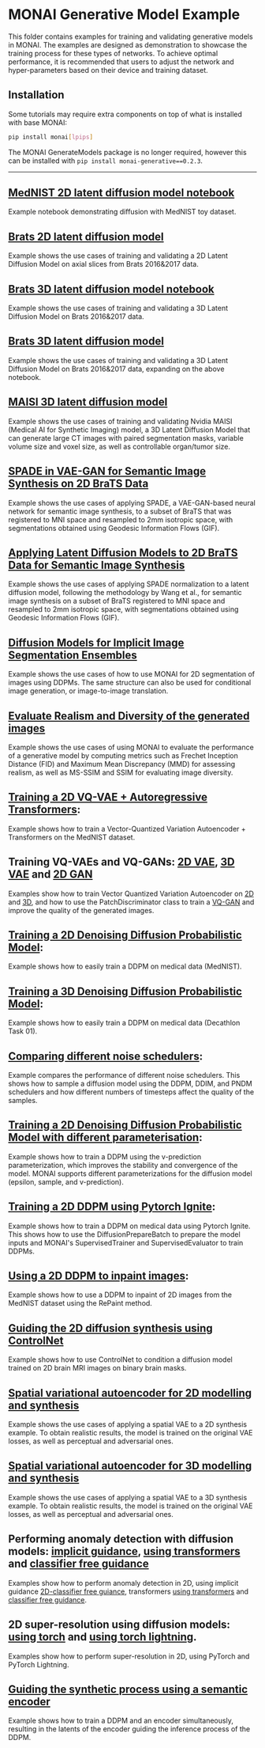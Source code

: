 # MONAI Generative Model Example
This folder contains examples for training and validating generative models in MONAI. The examples are designed as demonstration to showcase the training process for these types of networks. To achieve optimal performance, it is recommended that users to adjust the network and hyper-parameters based on their device and training dataset.

## Installation

Some tutorials may require extra components on top of what is installed with base MONAI:

```bash
pip install monai[lpips]
```

The MONAI GenerateModels package is no longer required, however this can be installed with `pip install monai-generative==0.2.3`.

----

## [MedNIST 2D latent diffusion model notebook](./2d_ldm/2d_ldm_tutorial.ipynb)
Example notebook demonstrating diffusion with MedNIST toy dataset.

## [Brats 2D latent diffusion model](./2d_ldm/README.md)
Example shows the use cases of training and validating a 2D Latent Diffusion Model on axial slices from Brats 2016&2017 data.

## [Brats 3D latent diffusion model notebook](./3d_ldm/3d_ldm_tutorial.ipynb)
Example shows the use cases of training and validating a 3D Latent Diffusion Model on Brats 2016&2017 data.

## [Brats 3D latent diffusion model](./3d_ldm/README.md)
Example shows the use cases of training and validating a 3D Latent Diffusion Model on Brats 2016&2017 data, expanding on the above notebook.

## [MAISI 3D latent diffusion model](./maisi/README.md)
Example shows the use cases of training and validating Nvidia MAISI (Medical AI for Synthetic Imaging) model, a 3D Latent Diffusion Model that can generate large CT images with paired segmentation masks, variable volume size and voxel size, as well as controllable organ/tumor size.

## [SPADE in VAE-GAN for Semantic Image Synthesis on 2D BraTS Data](./spade_gan/spade_gan.ipynb)
Example shows the use cases of applying SPADE, a VAE-GAN-based neural network for semantic image synthesis, to a subset of BraTS that was registered to MNI space and resampled to 2mm isotropic space, with segmentations obtained using Geodesic Information Flows (GIF).

## [Applying Latent Diffusion Models to 2D BraTS Data for Semantic Image Synthesis](./spade_ldm/spade_ldm_brats.ipynb)
Example shows the use cases of applying SPADE normalization to a latent diffusion model, following the methodology by Wang et al., for semantic image synthesis on a subset of BraTS registered to MNI space and resampled to 2mm isotropic space, with segmentations obtained using Geodesic Information Flows (GIF).

## [Diffusion Models for Implicit Image Segmentation Ensembles](./image_to_image_translation/tutorial_segmentation_with_ddpm.ipynb)
Example shows the use cases of how to use MONAI for 2D segmentation of images using DDPMs. The same structure can also be used for conditional image generation, or image-to-image translation.

## [Evaluate Realism and Diversity of the generated images](./realism_diversity_metrics/realism_diversity_metrics.ipynb)
Example shows the use cases of using MONAI to evaluate the performance of a generative model by computing metrics such as Frechet Inception Distance (FID) and Maximum Mean Discrepancy (MMD) for assessing realism, as well as MS-SSIM and SSIM for evaluating image diversity.

## [Training a 2D VQ-VAE + Autoregressive Transformers](./2d_vqvae_transformer/2d_vqvae_transformer_tutorial.ipynb):
Example shows how to train a Vector-Quantized Variation Autoencoder + Transformers on the MedNIST dataset.

## Training VQ-VAEs and VQ-GANs: [2D VAE](./2d_vqvae/2d_vqvae_tutorial.ipynb), [3D VAE](./3d_vqvae/3d_vqvae_tutorial.ipynb) and [2D GAN](./2d_vqgan/2d_vqgan_tutorial.ipynb)
Examples show how to train Vector Quantized Variation Autoencoder on [2D](./2d_vqvae/2d_vqvae_tutorial.ipynb) and [3D](./3d_vqvae/3d_vqvae_tutorial.ipynb), and how to use the PatchDiscriminator class to train a [VQ-GAN](./2d_vqgan/2d_vqgan_tutorial.ipynb) and improve the quality of the generated images.

## [Training a 2D Denoising Diffusion Probabilistic Model](./2d_ddpm/2d_ddpm_tutorial.ipynb):
Example shows how to easily train a DDPM on medical data (MedNIST).

## [Training a 3D Denoising Diffusion Probabilistic Model](./3d_ddpm/3d_ddpm_tutorial.ipynb):
Example shows how to easily train a DDPM on medical data (Decathlon Task 01).

## [Comparing different noise schedulers](./2d_ddpm/2d_ddpm_compare_schedulers.ipynb):
Example compares the performance of different noise schedulers. This shows how to sample a diffusion model using the DDPM, DDIM, and PNDM schedulers and how different numbers of timesteps affect the quality of the samples.

## [Training a 2D Denoising Diffusion Probabilistic Model with different parameterisation](./2d_ddpm/2d_ddpm_tutorial_v_prediction.ipynb):
Example shows how to train a DDPM using the v-prediction parameterization, which improves the stability and convergence of the model. MONAI supports different parameterizations for the diffusion model (epsilon, sample, and v-prediction).

## [Training a 2D DDPM using Pytorch Ignite](./2d_ddpm/2d_ddpm_compare_schedulers.ipynb):
Example shows how to train a DDPM on medical data using Pytorch Ignite. This shows how to use the DiffusionPrepareBatch to prepare the model inputs and MONAI's SupervisedTrainer and SupervisedEvaluator to train DDPMs.

## [Using a 2D DDPM to inpaint images](./2d_ddpm/2d_ddpm_inpainting.ipynb):
Example shows how to use a DDPM to inpaint of 2D images from the MedNIST dataset using the RePaint method.

## [Guiding the 2D diffusion synthesis using ControlNet](./controlnet/2d_controlnet.ipynb)
Example shows how to use ControlNet to condition a diffusion model trained on 2D brain MRI images on binary brain masks.

## [Spatial variational autoencoder for 2D modelling and synthesis](./2d_autoencoderkl)
Example shows the use cases of applying a spatial VAE to a 2D synthesis example. To obtain realistic results, the model is trained on the original VAE losses, as well as perceptual and adversarial ones.

## [Spatial variational autoencoder for 3D modelling and synthesis](./3d_autoencoderkl)
Example shows the use cases of applying a spatial VAE to a 3D synthesis example. To obtain realistic results, the model is trained on the original VAE losses, as well as perceptual and adversarial ones.

## Performing anomaly detection with diffusion models: [implicit guidance](./anomaly_detection/2d_classifierfree_guidance_anomalydetection_tutorial.ipynb), [using transformers](./anomaly_detection/anomaly_detection_with_transformers.ipynb) and [classifier free guidance](./anomaly_detection/anomalydetection_tutorial_classifier_guidance.ipynb)
Examples show how to perform anomaly detection in 2D, using implicit guidance [2D-classifier free guiance](./anomaly_detection/2d_classifierfree_guidance_anomalydetection_tutorial.ipynb), transformers [using transformers](./anomaly_detection/anomaly_detection_with_transformers.ipynb) and [classifier free guidance](./anomalydetection_tutorial_classifier_guidance).

## 2D super-resolution using diffusion models: [using torch](./2d_super_resolution/2d_sd_super_resolution.ipynb) and [using torch lightning](./2d_super_resolution/2d_sd_super_resolution_lightning.ipynb).
Examples show how to perform super-resolution in 2D, using PyTorch and PyTorch Lightning.

## [Guiding the synthetic process using a semantic encoder](./2d_diffusion_autoencoder/2d_diffusion_autoencoder.ipynb)
Example shows how to train a DDPM and an encoder simultaneously, resulting in the latents of the encoder guiding the inference process of the DDPM.
